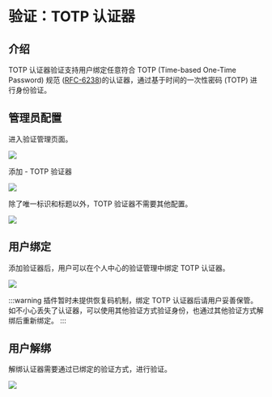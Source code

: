 # 验证：TOTP 认证器

<PluginInfo name="verification-totp-authenticator" commercial="true"></PluginInfo>

## 介绍

TOTP 认证器验证支持用户绑定任意符合 TOTP (Time-based One-Time Password) 规范 (<a href="https://www.rfc-editor.org/rfc/rfc6238" target="_blank">RFC-6238</a>)的认证器，通过基于时间的一次性密码 (TOTP) 进行身份验证。

## 管理员配置

进入验证管理页面。

![](https://static-docs.nocobase.com/202502271726791.png)

添加 - TOTP 验证器

![](https://static-docs.nocobase.com/202502271745028.png)

除了唯一标识和标题以外，TOTP 验证器不需要其他配置。

![](https://static-docs.nocobase.com/202502271746034.png)

## 用户绑定

添加验证器后，用户可以在个人中心的验证管理中绑定 TOTP 认证器。

![](https://static-docs.nocobase.com/202502272252324.png)

:::warning
插件暂时未提供恢复码机制，绑定 TOTP 认证器后请用户妥善保管。如不小心丢失了认证器，可以使用其他验证方式验证身份，也通过其他验证方式解绑后重新绑定。
:::

## 用户解绑

解绑认证器需要通过已绑定的验证方式，进行验证。

![](https://static-docs.nocobase.com/202502282103205.png)
